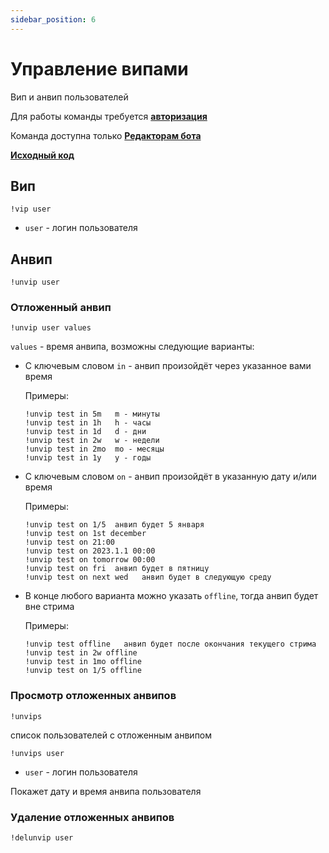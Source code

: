 ```yaml
---
sidebar_position: 6
---
```


# Управление випами

Вип и анвип пользователей

Для работы команды требуется **[авторизация](/docs/auth)**

Команда доступна только **[Редакторам бота](/docs/features/editors)**

**[Исходный код](https://github.com/Relanit/ModBoty/blob/master/commands/vips.py)**

## Вип
`!vip user`
- `user` - логин пользователя

## Анвип

`!unvip user`

### Отложенный анвип

`!unvip user values`

`values` - время анвипа, возможны следующие варианты:

- С ключевым словом `in` - анвип произойдёт через указанное вами время

    Примеры:
    ```
    !unvip test in 5m   m - минуты
    !unvip test in 1h   h - часы
    !unvip test in 1d   d - дни
    !unvip test in 2w   w - недели
    !unvip test in 2mo  mo - месяцы
    !unvip test in 1y   y - годы
    ```

- С ключевым словом `on` - анвип произойдёт в указанную дату и/или время

    Примеры:
    ```
    !unvip test on 1/5  анвип будет 5 января
    !unvip test on 1st december
    !unvip test on 21:00
    !unvip test on 2023.1.1 00:00
    !unvip test on tomorrow 00:00
    !unvip test on fri  анвип будет в пятницу
    !unvip test on next wed   анвип будет в следующую среду
    ```
- В конце любого варианта можно указать `offline`, тогда анвип будет вне стрима

    Примеры:
    ```
    !unvip test offline   анвип будет после окончания текущего стрима
    !unvip test in 2w offline
    !unvip test in 1mo offline
    !unvip test on 1/5 offline
    ```

### Просмотр отложенных анвипов

`!unvips`

список пользователей с отложенным анвипом

`!unvips user`
- `user` - логин пользователя

Покажет дату и время анвипа пользователя

### Удаление отложенных анвипов

`!delunvip user`